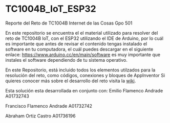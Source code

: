 # TC1004B_IoT_ESP32
Reporte del Reto de TC1004B Internet de las Cosas Gpo 501

En este repositorio se encuentra el el material utilizado para resolver del reto de TC1004B IoT, con el ESP32 utilizando el IDE de Arduino, por lo cuál es importante que antes de revisar el contenido tengas instalado el software en tu computadora, el cuál puedes descargar en el siguiente enlace: https://www.arduino.cc/en/main/software es muy importante que instales el software dependiendo de tu sistema operativo.

En este Repositorio, está incluido todos los elementos utilzados para la resolución del reto, como códigos, conexiones y bloques de AppInventor
Si quieres conocer más sobre el desarrollo del reto visita la [wiki](https://github.com/EFlamenco/TC1004B_IoT_ESP32/wiki).

Esta solución esta desarrollada en conjunto con:
Emilio Flamenco Andrade A01732743

Francisco Flamenco Andrade A01732742

Abraham Ortiz Castro A01736196
